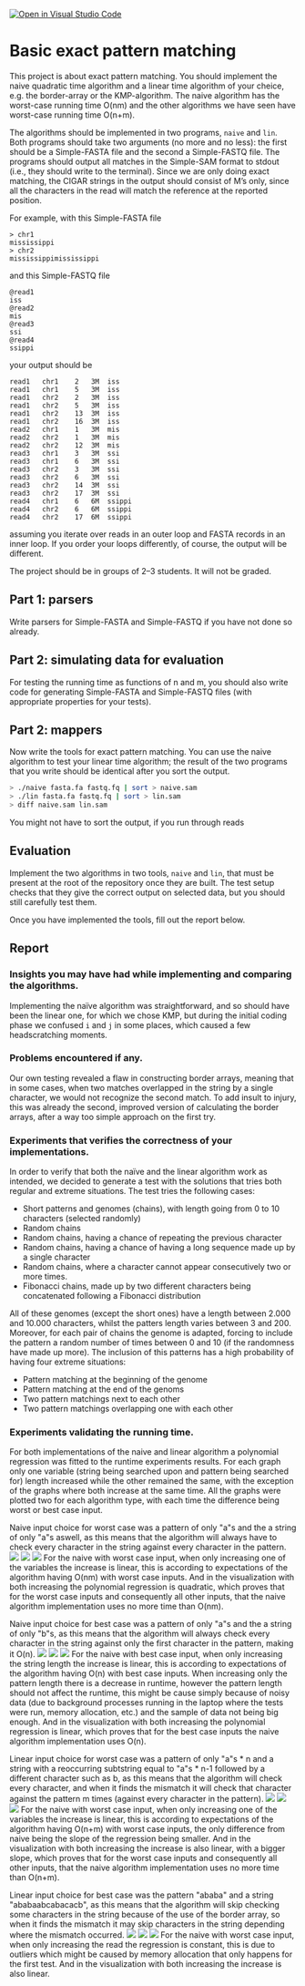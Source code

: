 [![Open in Visual Studio Code](https://classroom.github.com/assets/open-in-vscode-c66648af7eb3fe8bc4f294546bfd86ef473780cde1dea487d3c4ff354943c9ae.svg)](https://classroom.github.com/online_ide?assignment_repo_id=8412546&assignment_repo_type=AssignmentRepo)

# Basic exact pattern matching

This project is about exact pattern matching. You should implement the naive quadratic time algorithm and a linear time algorithm of your cheice, e.g. the border-array or the KMP-algorithm. The naive algorithm has the worst-case running time O(nm) and the other algorithms we have seen have worst-case running time O(n+m).

The algorithms should be implemented in two programs, `naive` and `lin`. Both programs should take two arguments (no more and no less): the first should be a Simple-FASTA file and the second a Simple-FASTQ file. The programs should output all matches in the Simple-SAM format to stdout (i.e., they should write to the terminal). Since we are only doing exact matching, the CIGAR strings in the output should consist of M’s only, since all the characters in the read will match the reference at the reported position.

For example, with this Simple-FASTA file

```
> chr1
mississippi
> chr2
mississippimississippi
```

and this Simple-FASTQ file

```
@read1
iss
@read2
mis
@read3
ssi
@read4
ssippi
```

your output should be

```
read1	chr1	2	3M	iss
read1	chr1	5	3M	iss
read1	chr2	2	3M	iss
read1	chr2	5	3M	iss
read1	chr2	13	3M	iss
read1	chr2	16	3M	iss
read2	chr1	1	3M	mis
read2	chr2	1	3M	mis
read2	chr2	12	3M	mis
read3	chr1	3	3M	ssi
read3	chr1	6	3M	ssi
read3	chr2	3	3M	ssi
read3	chr2	6	3M	ssi
read3	chr2	14	3M	ssi
read3	chr2	17	3M	ssi
read4	chr1	6	6M	ssippi
read4	chr2	6	6M	ssippi
read4	chr2	17	6M	ssippi
```

assuming you iterate over reads in an outer loop and FASTA records in an inner loop. If you order your loops differently, of course, the output will be different.

The project should be in groups of 2–3 students. It will not be graded.

## Part 1: parsers

Write parsers for Simple-FASTA and Simple-FASTQ if you have not done so already.

## Part 2: simulating data for evaluation

For testing the running time as functions of n and m, you should also write code for generating Simple-FASTA and Simple-FASTQ files (with appropriate properties for your tests).

## Part 2: mappers

Now write the tools for exact pattern matching. You can use the naive algorithm to test your linear time algorithm; the result of the two programs that you write should be identical after you sort the output.

```sh
> ./naive fasta.fa fastq.fq | sort > naive.sam
> ./lin fasta.fa fastq.fq | sort > lin.sam
> diff naive.sam lin.sam
```

You might not have to sort the output, if you run through reads

## Evaluation

Implement the two algorithms in two tools, `naive` and `lin`, that must be present at the root of the repository once they are built. The test setup checks that they give the correct output on selected data, but you should still carefully test them.

Once you have implemented the tools, fill out the report below.

## Report

### Insights you may have had while implementing and comparing the algorithms.

Implementing the naïve algorithm was straightforward, and so should have been the linear one, for which we chose KMP, but during the initial coding phase we confused `i` and `j` in some places, which caused a few headscratching moments.

### Problems encountered if any.

Our own testing revealed a flaw in constructing border arrays, meaning that in some cases, when two matches overlapped in the string by a single character, we would not recognize the second match. To add insult to injury, this was already the second, improved version of calculating the border arrays, after a way too simple approach on the first try.

### Experiments that verifies the correctness of your implementations.

In order to verify that both the naïve and the linear algorithm work as intended, we decided to generate a test with the solutions that tries both regular and extreme situations. The test tries the following cases:

- Short patterns and genomes (chains), with length going from 0 to 10 characters (selected randomly)
- Random chains
- Random chains, having a chance of repeating the previous character
- Random chains, having a chance of having a long sequence made up by a single character
- Random chains, where a character cannot appear consecutively two or more times.
- Fibonacci chains, made up by two different characters being concatenated following a Fibonacci distribution

All of these genomes (except the short ones) have a length between 2.000 and 10.000 characters, whilst the patters length varies between 3 and 200. Moreover, for each pair of chains the genome is adapted, forcing to include the pattern a random number of times between 0 and 10 (if the randomness have made up more). The inclusion of this patterns has a high probability of having four extreme situations:

- Pattern matching at the beginning of the genome
- Pattern matching at the end of the genoms
- Two pattern matchings next to each other
- Two pattern matchings overlapping one with each other

### Experiments validating the running time.

For both implementations of the naive and linear algorithm a polynomial regression was fitted to the runtime experiments results. For each graph only one variable (string being searched upon and pattern being searched for) length increased while the other remained the same, with the exception of the graphs where both increase at the same time. All the graphs were plotted two for each algorithm type, with each time the difference being worst or best case input.

Naive input choice for worst case was a pattern of only "a"s and the a string of only "a"s aswell, as this means that the algorithm will always have to check every character in the string against every character in the pattern.
![](figs/naivereadworst.png)
![](figs/naivegenomeworst.png)
![](figs/naivegenomereadworst.png)
For the naive with worst case input, when only increasing one of the variables the increase is linear, this is according to expectations of the algorithm having O(nm) with worst case inputs. And in the visualization with both increasing the polynomial regression is quadratic, which proves that for the worst case inputs and consequently all other inputs, that the naive algorithm implementation uses no more time than O(nm).

Naive input choice for best case was a pattern of only "a"s and the a string of only "b"s, as this means that the algorithm will always check every character in the string against only the first character in the pattern, making it O(n).
![](figs/naivereadbest.png)
![](figs/naivegenomebest.png)
![](figs/naivegenomereadbest.png)
For the naive with best case input, when only increasing the string length the increase is linear, this is according to expectations of the algorithm having O(n) with best case inputs. When increasing only the pattern length there is a decrease in runtime, however the pattern length should not affect the runtime, this might be cause simply because of noisy data (due to background processes running in the laptop where the tests were run, memory allocation, etc.) and the sample of data not being big enough. And in the visualization with both increasing the polynomial regression is linear, which proves that for the best case inputs the naive algorithm implementation uses O(n).


Linear input choice for worst case was a pattern of only "a"s * n and a string with a reoccurring subtstring equal to "a"s * n-1 followed by a different character such as b, as this means that the algorithm will check every character, and when it finds the mismatch it will check that character against the pattern m times (against every character in the pattern).
![](figs/linearreadworst.png)
![](figs/lineargenomeworst.png)
![](figs/lineargenomereadworst.png)
For the naive with worst case input, when only increasing one of the variables the increase is linear, this is according to expectations of the algorithm having O(n+m) with worst case inputs, the only difference from naive being the slope of the regression being smaller. And in the visualization with both increasing the increase is also linear, with a bigger slope, which proves that for the worst case inputs and consequently all other inputs, that the naive algorithm implementation uses no more time than O(n+m).

Linear input choice for best case was the pattern "ababa" and a string "ababaabcabacacb", as this means that the algorithm will skip checking some characters in the string because of the use of the border array, so when it finds the mismatch it may skip characters in the string depending where the mismatch occurred.
![](figs/linearreadbest.png)
![](figs/lineargenomebest.png)
![](figs/lineargenomereadbest.png)
For the naive with worst case input, when only increasing the read the regression is constant, this is due to outliers which might be caused by memory allocation that only happens for the first test. And in the visualization with both increasing the increase is also linear.
